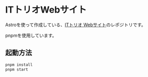 # ITトリオWebサイト

Astroを使って作成している、[ITトリオ Webサイト](https://it-trio-no.com)のレポジトリです。

pnpmを使用しています。


## 起動方法

```bash
pnpm install
pnpm start
```
